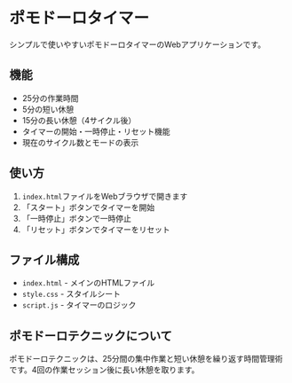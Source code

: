 # ポモドーロタイマー

シンプルで使いやすいポモドーロタイマーのWebアプリケーションです。

## 機能

- 25分の作業時間
- 5分の短い休憩
- 15分の長い休憩（4サイクル後）
- タイマーの開始・一時停止・リセット機能
- 現在のサイクル数とモードの表示

## 使い方

1. `index.html`ファイルをWebブラウザで開きます
2. 「スタート」ボタンでタイマーを開始
3. 「一時停止」ボタンで一時停止
4. 「リセット」ボタンでタイマーをリセット

## ファイル構成

- `index.html` - メインのHTMLファイル
- `style.css` - スタイルシート
- `script.js` - タイマーのロジック

## ポモドーロテクニックについて

ポモドーロテクニックは、25分間の集中作業と短い休憩を繰り返す時間管理術です。4回の作業セッション後に長い休憩を取ります。 